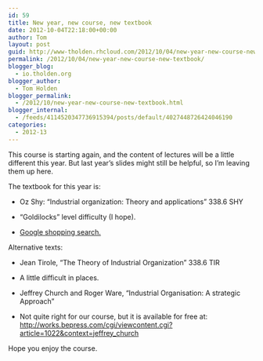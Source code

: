 ```yaml
---
id: 59
title: New year, new course, new textbook
date: 2012-10-04T22:18:00+00:00
author: Tom
layout: post
guid: http://www-tholden.rhcloud.com/2012/10/04/new-year-new-course-new-textbook/
permalink: /2012/10/04/new-year-new-course-new-textbook/
blogger_blog:
  - io.tholden.org
blogger_author:
  - Tom Holden
blogger_permalink:
  - /2012/10/new-year-new-course-new-textbook.html
blogger_internal:
  - /feeds/4114520347736915394/posts/default/4027448726424046190
categories:
  - 2012-13
---
```

This course is starting again, and the content of lectures will be a little different this year. But last year&#8217;s slides might still be helpful, so I&#8217;m leaving them up here.

The textbook for this year is:

  * Oz Shy: “Industrial organization: Theory and applications” 338.6 SHY



  * “Goldilocks” level difficulty (I hope).
  * [Google shopping search.](https://www.google.co.uk/products/catalog?q=Oz+Shy:+%E2%80%9CIndustrial+organization:+Theory+and+applications%E2%80%9D&hl=en&safe=off&client=firefox-a&rls=org.mozilla:en-GB:official&gbv=2&prmd=imvnso&bav=on.2,or.r_gc.r_pw.r_qf.&biw=2133&bih=1183&um=1&ie=UTF-8&cid=14792013061029424712&sa=X&ei=yv9tUOPnCOvs0gWQ14DACg&ved=0CEMQgggwAA#scoring=tps) 

Alternative texts:

  * Jean Tirole, “The Theory of Industrial Organization” 338.6 TIR

  * A little difficult in places.

  * Jeffrey Church and Roger Ware, “Industrial Organisation: A strategic Approach&#8221;
  * Not quite right for our course, but it is available for free at: <http://works.bepress.com/cgi/viewcontent.cgi?article=1022&context=jeffrey_church>

Hope you enjoy the course.